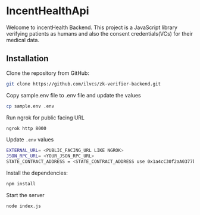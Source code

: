 # IncentHealthApi

Welcome to  incentHealth Backend. This project is a JavaScript library verifying patients as humans and also the consent credentials(VCs) for their medical data.

## Installation

Clone the repository from GitHub:

```bash
git clone https://github.com/ilvcs/zk-verifier-backend.git
```

Copy sample.env file to .env file and update the values

```bash
cp sample.env .env
```

Run ngrok for public facing URL

```bash
ngrok http 8000
```

Update `.env` values

```bash
EXTERNAL_URL= <PUBLIC_FACING_URL LIKE NGROK>
JSON_RPC_URL= <YOUR_JSON_RPC_URL>
STATE_CONTRACT_ADDRESS = <STATE_CONTRACT_ADDRESS use 0x1a4cC30f2aA0377b0c3bc9848766D90cb4404124 for Polygon Amoy Testnet>
```

Install the dependencies:

```bash
npm install
```

Start the server

```bash
node index.js
```

